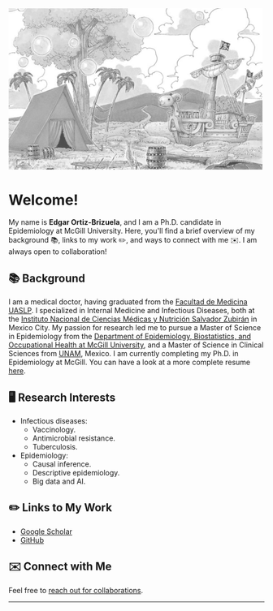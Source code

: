 <img src="title.jpg" width="500"/>

# Welcome!

My name is **Edgar Ortiz-Brizuela**, and I am a Ph.D. candidate in Epidemiology at McGill University. Here, you'll find a brief overview of my background 📚, links to my work ✏️, and ways to connect with me ✉️. I am always open to collaboration!

## 📚 Background

I am a medical doctor, having graduated from the [Facultad de Medicina UASLP](https://www.medicina.uaslp.mx/). I specialized in Internal Medicine and Infectious Diseases, both at the [Instituto Nacional de Ciencias Médicas y Nutrición Salvador Zubirán](http://www.incmnsz.mx/) in Mexico City. My passion for research led me to pursue a Master of Science in Epidemiology from the [Department of Epidemiology, Biostatistics, and Occupational Health at McGill University](https://www.mcgill.ca/epi-biostat-occh/), and a Master of Science in Clinical Sciences from [UNAM](http://www.facmed.unam.mx), Mexico. I am currently completing my Ph.D. in Epidemiology at McGill. You can have a look at a more complete resume [here](https://github.com/ortizbrizuela/info/blob/main/docs/CV_EOB_2024.pdf).

## 🖥️ Research Interests
- Infectious diseases:
  - Vaccinology.
  - Antimicrobial resistance.
  - Tuberculosis.
- Epidemiology:
  - Causal inference.
  - Descriptive epidemiology.
  - Big data and AI.

## ✏️ Links to My Work
- [Google Scholar](https://scholar.google.com/citations?hl=es&user=rYaloZcAAAAJ)
- [GitHub](https://github.com/ortizbrizuela)

## ✉️ Connect with Me
Feel free to [reach out for collaborations](mailto:edgar.ortiz-brizuela@mail.mcgill.ca).

---
